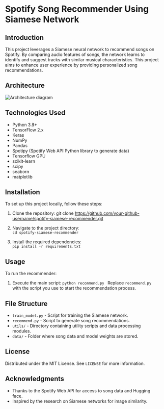 # Spotify Song Recommender Using Siamese Network

## Introduction
This project leverages a Siamese neural network to recommend songs on Spotify. By comparing audio features of songs, the network learns to identify and suggest tracks with similar musical characteristics. This project aims to enhance user experience by providing personalized song recommendations.

## Architecture 
<img title="Modified Siamese Network" alt="Architecture diagram" src="/images/boo.svg">

## Technologies Used
- Python 3.8+
- TensorFlow 2.x
- Keras
- NumPy
- Pandas
- Spotipy (Spotify Web API Python library to generate data)
- Tensorflow GPU
- scikit-learn
- scipy
- seaborn
- matplotlib

## Installation
To set up this project locally, follow these steps:
1. Clone the repository:
git clone https://github.com/your-github-username/spotify-siamese-recommender.git
2. Navigate to the project directory:<br>
```cd spotify-siamese-recommender```

4. Install the required dependencies:<BR>
   ```pip install -r requirements.txt```

   
## Usage
To run the recommender:
1. Execute the main script:
  ```python recommend.py ```
Replace `recommend.py` with the script you use to start the recommendation process.

## File Structure
- `train_model.py` - Script for training the Siamese network.
- `recommend.py` - Script to generate song recommendations.
- `utils/` - Directory containing utility scripts and data processing modules.
- `data/` - Folder where song data and model weights are stored.


## License
Distributed under the MIT License. See `LICENSE` for more information.

## Acknowledgments
- Thanks to the Spotify Web API for access to song data and Hugging face.
- Inspired by the research on Siamese networks for image similarity.



   
